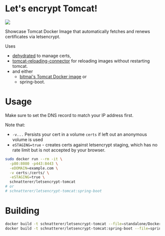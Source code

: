 Let's encrypt Tomcat!
========

[![](https://img.shields.io/docker/image-size/schnatterer/letsencrypt-tomcat)](https://hub.docker.com/r/schnatterer/letsencrypt-tomcat)

Showcase Tomcat Docker Image that automatically fetches and renews certificates via letsencrypt. 

Uses 
* [dehydrated](http://dehydrated.io/) to manage certs, 
* [tomcat-reloading-connector](https://github.com/schnatterer/tomcat-reloading-connector) for reloading images without 
  restarting tomcat. 
* and either
  * [bitmai's Tomcat Docker image](https://hub.docker.com/r/bitnami/tomcat) or
  * spring-boot.
  
# Usage

Make sure to set the DNS record to match your IP address first.

Note that:
- `-v...` Persists your cert in a volume `certs` if left out an anonymous volume is used
- `eSTAGING=true` - creates certs against letsencrypt staging, which has no rate limit but is not accepted by your 
  browser.

```bash
sudo docker run --rm -it \
  -p80:8080 -p443:8443 \
  -eDOMAIN=example.com \
  -v certs:/certs/ \
  -eSTAGING=true \
  schnatterer/letsencrypt-tomcat
# or
# schnatterer/letsencrypt-tomcat:spring-boot
```

# Building

```bash
docker build -t schnatterer/letsencrypt-tomcat --file=standalone/Dockerfile .
docker build -t schnatterer/letsencrypt-tomcat:spring-boot --file=spring-boot/Dockerfile .
```